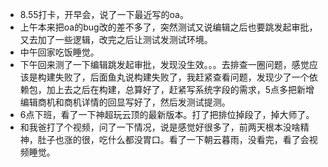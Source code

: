 + 8.55打卡，开早会，说了一下最近写的oa。
+ 上午本来把oa的bug改的差不多了，突然测试又说编辑之后也要跳发起审批，又去加了一些逻辑，改完之后让测试发测试环境。
+ 中午回家吃饭睡觉。
+ 下午回来测了一下编辑跳发起审批，发现没生效。。。去排查一圈问题，感觉应该是构建失败了，后面鱼丸说构建失败了，我赶紧查看问题，发现少了一个依赖包，加上去之后在构建，总算好了，赶紧写系统字段的需求，5点多把新增编辑商机和商机详情的回显写好了，然后发测试提测。
+ 6点下班，看了一下神超玩云顶的最新版本。打了把排位掉段了，掉大师了。
+ 和我爸打了个视频，问了一下情况，说是感觉好很多了，前两天根本没啥精神，肚子也涨的很，吃什么都没胃口。看了一下朝云暮雨，没看完，看了会视频睡觉。